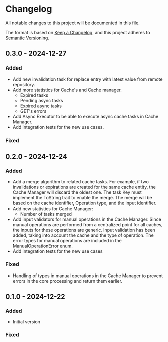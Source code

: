 # Changelog

All notable changes to this project will be documented in this file.

The format is based on [Keep a Changelog](https://keepachangelog.com/en/1.0.0/),
and this project adheres to [Semantic Versioning](https://semver.org/spec/v2.0.0.html).


## 0.3.0 - 2024-12-27

### Added

- Add new invalidation task for replace entry with latest value from remote repository.
- Add more statistics for Cache's and Cache manager.
    * Expired tasks
    * Pending async tasks
    * Expired async tasks
    * GET's errors
- Add Async Executor to be able to execute async cache tasks in Cache Manager.
- Add integration tests for the new use cases.

### Fixed


## 0.2.0 - 2024-12-24

### Added

- Add a merge algorithm to related cache tasks. For example, if two invalidations or expirations are created for the
  same cache entity, the Cache Manager will discard the oldest one.
  The task Key must implement the ToString trait to enable the merge. The merge will be based on the cache identifier,
  Operation type, and the input identifier.
- Add new statistics for Cache Manager:
    * Number of tasks merged
- Add input validators for manual operations in the Cache Manager.
  Since manual operations are performed from a centralized point for all caches, the inputs for these operations are
  generic. Input validation has been added, taking into account the cache and the type of operation.
  The error types for manual operations are included in the ManualOperationError enum.
- Add integration tests for the new use cases

### Fixed

- Handling of types in manual operations in the Cache Manager to prevent errors in the core processing and return them
  earlier.

## 0.1.0 - 2024-12-22

### Added

- Initial version

### Fixed

[@manuelgdlvh]: https://github.com/manuelgdlvh
